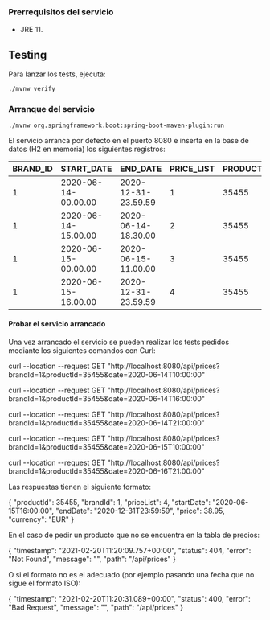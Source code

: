 ### Prerrequisitos del servicio

* JRE 11.

## Testing

Para lanzar los tests, ejecuta:

```
./mvnw verify
```

### Arranque del servicio
```
./mvnw org.springframework.boot:spring-boot-maven-plugin:run
```

El servicio arranca por defecto en el puerto 8080 e inserta en la base de datos (H2 en memoria) los siguientes registros:

| BRAND_ID  | START_DATE  | END_DATE  | PRICE_LIST  | PRODUCT_ID  | PRIORITY  | PRICE  | CURR  |
|---|---|---|---|---|---|---|---|
| 1  | 2020-06-14-00.00.00  | 2020-12-31-23.59.59  | 1  | 35455  | 0  | 35.50  | EUR  |  
| 1  | 2020-06-14-15.00.00  | 2020-06-14-18.30.00  | 2  | 35455  | 1  | 25.45  | EUR  |  
| 1  | 2020-06-15-00.00.00  | 2020-06-15-11.00.00  | 3  | 35455  | 1  | 30.50  | EUR  |
| 1  | 2020-06-15-16.00.00  | 2020-12-31-23.59.59  | 4  | 35455  | 1  | 38.95  | EUR  |

#### Probar el servicio arrancado

Una vez arrancado el servicio se pueden realizar los tests pedidos mediante los siguientes comandos con Curl:

curl --location --request GET "http://localhost:8080/api/prices?brandId=1&productId=35455&date=2020-06-14T10:00:00"

curl --location --request GET "http://localhost:8080/api/prices?brandId=1&productId=35455&date=2020-06-14T16:00:00"

curl --location --request GET "http://localhost:8080/api/prices?brandId=1&productId=35455&date=2020-06-14T21:00:00"

curl --location --request GET "http://localhost:8080/api/prices?brandId=1&productId=35455&date=2020-06-15T10:00:00"

curl --location --request GET "http://localhost:8080/api/prices?brandId=1&productId=35455&date=2020-06-16T21:00:00"

Las respuestas tienen el siguiente formato: 

{
"productId": 35455,
"brandId": 1,
"priceList": 4,
"startDate": "2020-06-15T16:00:00",
"endDate": "2020-12-31T23:59:59",
"price": 38.95,
"currency": "EUR"
}

En el caso de pedir un producto que no se encuentra en la tabla de precios:

{
"timestamp": "2021-02-20T11:20:09.757+00:00",
"status": 404,
"error": "Not Found",
"message": "",
"path": "/api/prices"
}

O si el formato no es el adecuado (por ejemplo pasando una fecha que no sigue el formato ISO):

{
"timestamp": "2021-02-20T11:20:31.089+00:00",
"status": 400,
"error": "Bad Request",
"message": "",
"path": "/api/prices"
}
